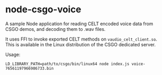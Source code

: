 # node-csgo-voice

A sample Node application for reading CELT encoded voice data from CSGO demos, and decoding them to .wav files.

It uses FFI to invoke exported CELT methods on `vaudio_celt_client.so`. This is available in the Linux distribution of the CSGO dedicated server.

Usage:

```
LD_LIBRARY_PATH=path/to/csgo/bin/linux64 node index.js voice-76561197966986733.bin
```
